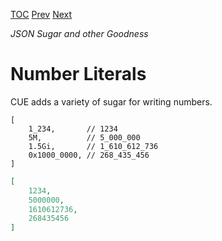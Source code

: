 [TOC](Readme.md) [Prev](comments.md) [Next](stringlit.md)

_JSON Sugar and other Goodness_

# Number Literals


CUE adds a variety of sugar for writing numbers.

<!-- CUE editor -->
```
[
    1_234,       // 1234
    5M,          // 5_000_000
    1.5Gi,       // 1_610_612_736
    0x1000_0000, // 268_435_456
]
```

<!-- JSON result -->
```json
[
    1234,
    5000000,
    1610612736,
    268435456
]
```

